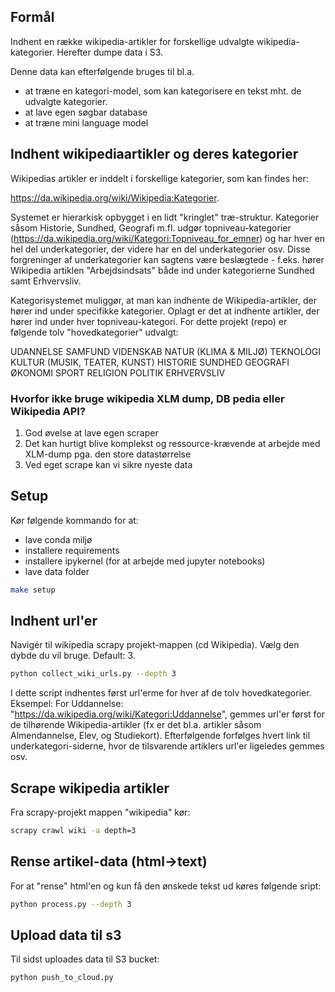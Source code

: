 ## Formål

Indhent en række wikipedia-artikler for forskellige udvalgte wikipedia-kategorier. Herefter dumpe data i S3.

Denne data kan efterfølgende bruges til bl.a. 
- at træne en kategori-model, som kan kategorisere en tekst mht. de udvalgte kategorier.
- at lave egen søgbar database
- at træne mini language model

## Indhent wikipediaartikler og deres kategorier

Wikipedias artikler er inddelt i forskellige kategorier, som kan findes her:

https://da.wikipedia.org/wiki/Wikipedia:Kategorier.

Systemet er hierarkisk opbygget i en lidt "kringlet" træ-struktur. Kategorier såsom Historie, Sundhed, Geografi m.fl. udgør topniveau-kategorier (https://da.wikipedia.org/wiki/Kategori:Topniveau_for_emner) og har hver en hel del underkategorier, der videre har en del underkategorier osv. Disse forgreninger af underkategorier kan sagtens være beslægtede - f.eks. hører Wikipedia artiklen "Arbejdsindsats" både ind under kategorierne Sundhed samt Erhvervsliv.

Kategorisystemet muliggør, at man kan indhente de Wikipedia-artikler, der hører ind under specifikke kategorier. Oplagt er det at indhente artikler, der hører ind under hver topniveau-kategori. For dette projekt (repo) er følgende tolv "hovedkategorier" udvalgt:

UDANNELSE
SAMFUND
VIDENSKAB
NATUR (KLIMA & MILJØ)
TEKNOLOGI
KULTUR (MUSIK, TEATER, KUNST)
HISTORIE
SUNDHED
GEOGRAFI
ØKONOMI
SPORT
RELIGION
POLITIK
ERHVERVSLIV

### Hvorfor ikke bruge wikipedia XLM dump, DB pedia eller Wikipedia API?

1. God øvelse at lave egen scraper
2. Det kan hurtigt blive komplekst og ressource-krævende at arbejde med XLM-dump pga. den store datastørrelse
3. Ved eget scrape kan vi sikre nyeste data

## Setup

Kør følgende kommando for at:
- lave conda miljø
- installere requirements
- installere ipykernel (for at arbejde med jupyter notebooks)
- lave data folder

```bash
make setup
```

## Indhent url'er

Navigér til wikipedia scrapy projekt-mappen (cd Wikipedia). Vælg den dybde du vil bruge. Default: 3.

```bash
python collect_wiki_urls.py --depth 3
```

I dette script indhentes først url'erme for hver af de tolv hovedkategorier. Eksempel: For Uddannelse: "https://da.wikipedia.org/wiki/Kategori:Uddannelse", gemmes url'er først for de tilhørende Wikipedia-artikler (fx er det bl.a. artikler såsom Almendannelse, Elev, og Studiekort). Efterfølgende forfølges hvert link til underkategori-siderne, hvor de tilsvarende artiklers url'er ligeledes gemmes osv. 


## Scrape wikipedia artikler

Fra scrapy-projekt mappen "wikipedia" kør:

```bash
scrapy crawl wiki -a depth=3
```
## Rense artikel-data (html->text)

For at "rense" html'en og kun få den ønskede tekst ud køres følgende sript:

```bash
python process.py --depth 3
```

## Upload data til s3

Til sidst uploades data til S3 bucket:

```bash
python push_to_cloud.py
```

